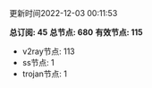 更新时间2022-12-03 00:11:53

**总订阅: 45**
**总节点: 680**
**有效节点: 115**
- v2ray节点: 113
- ss节点: 1
- trojan节点: 1
